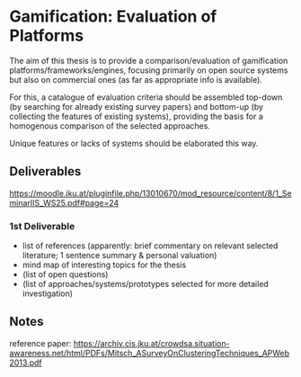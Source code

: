 # Gamification: Evaluation of Platforms

The aim of this thesis is to provide a comparison/evaluation of gamification platforms/frameworks/engines, focusing primarily on open source systems but also on commercial ones (as far as appropriate info is available).

For this, a catalogue of evaluation criteria should be assembled top-down (by searching for already existing survey papers) and bottom-up (by collecting the features of existing systems), providing the basis for a homogenous comparison of the selected approaches.

Unique features or lacks of systems should be elaborated this way.

## Deliverables

https://moodle.jku.at/pluginfile.php/13010670/mod_resource/content/8/1_SeminarIIS_WS25.pdf#page=24

### 1st Deliverable

- list of references (apparently: brief commentary on relevant selected literature; 1 sentence summary & personal valuation)
- mind map of interesting topics for the thesis
- (list of open questions)
- (list of approaches/systems/prototypes selected for more detailed investigation)

## Notes

reference paper: https://archiv.cis.jku.at/crowdsa.situation-awareness.net/html/PDFs/Mitsch_ASurveyOnClusteringTechniques_APWeb2013.pdf
